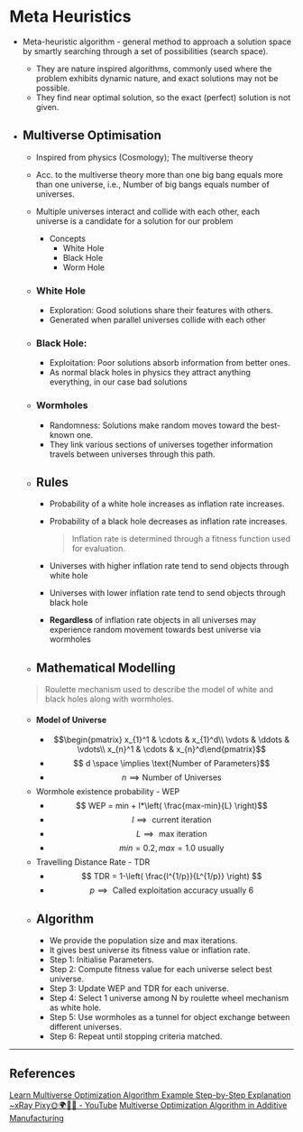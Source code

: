 # Meta Heuristics
- Meta-heuristic algorithm - general method to approach a solution space by smartly searching through a set of possibilities (search space).
	- They are nature inspired algorithms, commonly used where the problem exhibits dynamic nature, and exact solutions may not be possible.
	- They find near optimal solution, so the exact (perfect) solution is not given.

- ## Multiverse Optimisation
	- Inspired from physics (Cosmology); The multiverse theory
	- Acc. to the multiverse theory more than one big bang equals more than one universe, i.e., Number of big bangs equals number of universes.
	- Multiple universes interact and collide with each other, each universe is a candidate for a solution for our problem 
		- Concepts 
			- White Hole
			- Black Hole
			- Worm Hole

	- ### White Hole
		- Exploration: Good solutions share their features with others.
		- Generated when parallel universes collide with each other
	- ### Black Hole: 
		- Exploitation: Poor solutions absorb information from better ones.
		- As normal black holes in physics they attract anything everything, in our case bad solutions
	- ### Wormholes
		- Randomness: Solutions make random moves toward the best-known one.
		- They link various sections of universes together information travels between universes through this path.
	
	- ## Rules
		- Probability of a white hole increases as inflation rate increases.
		- Probability of a black hole decreases as inflation rate increases.
			> Inflation rate is determined through a fitness function used for evaluation.
			
		- Universes with higher inflation rate tend to send objects through white hole
		- Universes with lower inflation rate tend to send objects through black hole
		- **Regardless** of inflation rate objects in all universes may experience random movement towards best universe via wormholes
	
	
	- ## Mathematical Modelling
	  
	>Roulette mechanism used to describe the model of white and black holes along with wormholes.

	- #### Model of Universe
		-  $$\begin{pmatrix} x_{1}^1 & \cdots & x_{1}^d\\ \vdots & \ddots & \vdots\\ x_{n}^1 & \cdots & x_{n}^d\end{pmatrix}$$
		- $$ d \space \implies \text{Number of Parameters}$$
		- $$ n \implies \text{Number of Universes}$$
	- Wormhole existence probability - WEP
		- $$ WEP = min + l*\left( \frac{max-min}{L} \right)$$
		- $$ l \implies \text{ current iteration}$$
		- $$ L \implies \text{ max iteration}$$
		- $$ min = 0.2 , max = 1.0 \text{ usually} $$
	- Travelling Distance Rate - TDR
		- $$ TDR = 1-\left( \frac{l^{1/p}}{L^{1/p}} \right) $$
		- $$ p \implies \text{ Called exploitation accuracy usually } 6$$
	- ## Algorithm
		- We provide the population size and max iterations.
		- It gives best universe its fitness value or inflation rate.
		- Step 1: Initialise Parameters.
		- Step 2: Compute fitness value for each universe select best universe.
		- Step 3: Update WEP and TDR for each universe.
		- Step 4: Select 1 universe among N by roulette wheel mechanism as white hole.
		- Step 5: Use wormholes as a tunnel for object exchange between different universes.
		- Step 6: Repeat until stopping criteria matched.
		  
--- 
## References
[Learn Multiverse Optimization Algorithm Example Step-by-Step Explanation ~xRay Pixy🌞🌍🌃🌿 - YouTube](https://www.youtube.com/watch?v=eQL0eJo2aAg)
[Multiverse Optimization Algorithm in Additive Manufacturing](https://www.youtube.com/watch?v=LMvqIIzdL6M&t=660s)